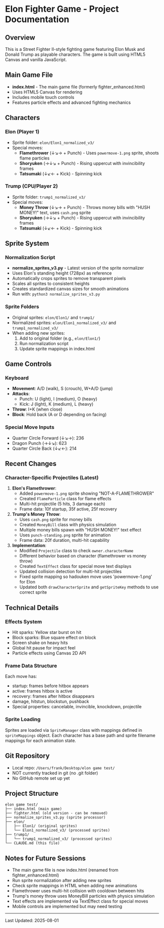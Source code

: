 # Elon Fighter Game - Project Documentation

## Overview
This is a Street Fighter II-style fighting game featuring Elon Musk and Donald Trump as playable characters. The game is built using HTML5 Canvas and vanilla JavaScript.

## Main Game File
- **index.html** - The main game file (formerly fighter_enhanced.html)
- Uses HTML5 Canvas for rendering
- Includes mobile touch controls
- Features particle effects and advanced fighting mechanics

## Characters

### Elon (Player 1)
- Sprite folder: `elon/Elon1_normalized_v3/`
- Special moves:
  - **Flamethrower** (↓↘→ + Punch) - Uses `powermove-1.png` sprite, shoots flame particles
  - **Shoryuken** (→↓↘ + Punch) - Rising uppercut with invincibility frames  
  - **Tatsumaki** (↓↙← + Kick) - Spinning kick

### Trump (CPU/Player 2)
- Sprite folder: `trump1_normalized_v3/`
- Special moves:
  - **Money Throw** (↓↘→ + Punch) - Throws money bills with "HUSH MONEY!" text, uses `cash.png` sprite
  - **Shoryuken** (→↓↘ + Punch) - Rising uppercut with invincibility frames  
  - **Tatsumaki** (↓↙← + Kick) - Spinning kick

## Sprite System

### Normalization Script
- **normalize_sprites_v3.py** - Latest version of the sprite normalizer
- Uses Elon's standing height (728px) as reference
- Automatically crops sprites to remove transparent pixels
- Scales all sprites to consistent heights
- Creates standardized canvas sizes for smooth animations
- Run with: `python3 normalize_sprites_v3.py`

### Sprite Folders
- Original sprites: `elon/Elon1/` and `trump1/`
- Normalized sprites: `elon/Elon1_normalized_v3/` and `trump1_normalized_v3/`
- When adding new sprites:
  1. Add to original folder (e.g., `elon/Elon1/`)
  2. Run normalization script
  3. Update sprite mappings in index.html

## Game Controls

### Keyboard
- **Movement**: A/D (walk), S (crouch), W+A/D (jump)
- **Attacks**: 
  - Punch: U (light), I (medium), O (heavy)
  - Kick: J (light), K (medium), L (heavy)
- **Throw**: I+K (when close)
- **Block**: Hold back (A or D depending on facing)

### Special Move Inputs
- Quarter Circle Forward (↓↘→): 236
- Dragon Punch (→↓↘): 623  
- Quarter Circle Back (↓↙←): 214

## Recent Changes

### Character-Specific Projectiles (Latest)
1. **Elon's Flamethrower**:
   - Added `powermove-1.png` sprite showing "NOT-A-FLAMETHROWER"
   - Created `FlameParticle` class for flame effects
   - Multi-hit projectile (5 hits, 3 damage each)
   - Frame data: 10f startup, 35f active, 25f recovery
2. **Trump's Money Throw**:
   - Uses `cash.png` sprite for money bills
   - Created `MoneyBill` class with physics simulation
   - Multiple money bills spawn with "HUSH MONEY!" text effect
   - Uses `punch-standing.png` sprite for animation
   - Frame data: 20f duration, multi-hit capability
3. **Implementation**:
   - Modified `Projectile` class to check `owner.characterName`
   - Different behavior based on character (flamethrower vs money throw)
   - Created `TextEffect` class for special move text displays
   - Updated collision detection for multi-hit projectiles
   - Fixed sprite mapping so hadouken move uses 'powermove-1.png' for Elon
   - Updated both `drawCharacterSprite` and `getSpriteKey` methods to use correct sprite

## Technical Details

### Effects System
- Hit sparks: Yellow star burst on hit
- Block sparks: Blue square effect on block  
- Screen shake on heavy hits
- Global hit pause for impact feel
- Particle effects using Canvas 2D API

### Frame Data Structure
Each move has:
- startup: frames before hitbox appears
- active: frames hitbox is active
- recovery: frames after hitbox disappears
- damage, hitstun, blockstun, pushback
- Special properties: cancelable, invincible, knockdown, projectile

### Sprite Loading
Sprites are loaded via `SpriteManager` class with mappings defined in `spriteMappings` object. Each character has a base path and sprite filename mappings for each animation state.

## Git Repository
- Local repo: `/Users/frank/Desktop/elon game test/`
- NOT currently tracked in git (no .git folder)
- No GitHub remote set up yet

## Project Structure
```
elon game test/
├── index.html (main game)
├── fighter.html (old version - can be removed)
├── normalize_sprites_v3.py (sprite processor)
├── elon/
│   ├── Elon1/ (original sprites)
│   └── Elon1_normalized_v3/ (processed sprites)
├── trump1/
│   └── trump1_normalized_v3/ (processed sprites)
└── CLAUDE.md (this file)
```

## Notes for Future Sessions
- The main game file is now index.html (renamed from fighter_enhanced.html)
- Run sprite normalization after adding new sprites
- Check sprite mappings in HTML when adding new animations
- Flamethrower uses multi-hit collision with cooldown between hits
- Trump's money throw uses MoneyBill particles with physics simulation
- Text effects are implemented via TextEffect class for special moves
- Mobile controls are implemented but may need testing

---
Last Updated: 2025-08-01